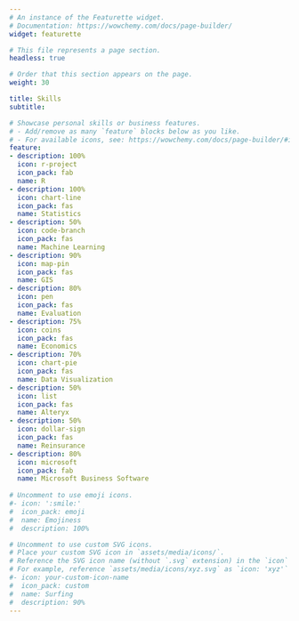 ```yaml
---
# An instance of the Featurette widget.
# Documentation: https://wowchemy.com/docs/page-builder/
widget: featurette

# This file represents a page section.
headless: true

# Order that this section appears on the page.
weight: 30

title: Skills
subtitle:

# Showcase personal skills or business features.
# - Add/remove as many `feature` blocks below as you like.
# - For available icons, see: https://wowchemy.com/docs/page-builder/#icons
feature:
- description: 100%
  icon: r-project
  icon_pack: fab
  name: R
- description: 100%
  icon: chart-line
  icon_pack: fas
  name: Statistics
- description: 50%
  icon: code-branch
  icon_pack: fas
  name: Machine Learning
- description: 90%
  icon: map-pin
  icon_pack: fas
  name: GIS
- description: 80%
  icon: pen
  icon_pack: fas
  name: Evaluation
- description: 75%
  icon: coins
  icon_pack: fas
  name: Economics
- description: 70%
  icon: chart-pie
  icon_pack: fas
  name: Data Visualization
- description: 50%
  icon: list
  icon_pack: fas
  name: Alteryx
- description: 50%
  icon: dollar-sign
  icon_pack: fas
  name: Reinsurance 
- description: 80%
  icon: microsoft
  icon_pack: fab
  name: Microsoft Business Software
  
# Uncomment to use emoji icons.
#- icon: ':smile:'
#  icon_pack: emoji
#  name: Emojiness
#  description: 100% 

# Uncomment to use custom SVG icons.
# Place your custom SVG icon in `assets/media/icons/`.
# Reference the SVG icon name (without `.svg` extension) in the `icon` field.
# For example, reference `assets/media/icons/xyz.svg` as `icon: 'xyz'`
#- icon: your-custom-icon-name
#  icon_pack: custom
#  name: Surfing
#  description: 90%
---
```


